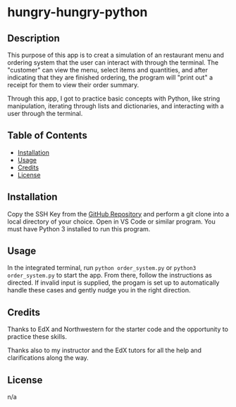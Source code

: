 # hungry-hungry-python

## Description

This purpose of this app is to creat a simulation of an restaurant menu and ordering system that the user can interact with through the terminal. The "customer" can view the menu, select items and quantities, and after indicating that they are finished ordering, the program will "print out" a receipt for them to view their order summary.

Through this app, I got to practice basic concepts with Python, like string manipulation, iterating through lists and dictionaries, and interacting with a user through the terminal. 

## Table of Contents

- [Installation](#installation)
- [Usage](#usage)
- [Credits](#credits)
- [License](#license)

## Installation

Copy the SSH Key from the [GitHub Repository](https://github.com/dcartolano/hungry-hungry-python) and perform a git clone into a local directory of your choice. Open in VS Code or similar program. You must have Python 3 installed to run this program. 

## Usage

In the integrated terminal, run `python order_system.py` or `python3 order_system.py` to start the app. From there, follow the instructions as directed. If invalid input is supplied, the progam is set up to automatically handle these cases and gently nudge you in the right direction.

## Credits

Thanks to EdX and Northwestern for the starter code and the opportunity to practice these skills. 

Thanks also to my instructor and the EdX tutors for all the help and clarifications along the way.

## License

n/a